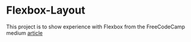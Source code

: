 # Flexbox-Layout
This project is to show experience with Flexbox from the FreeCodeCamp medium [article](https://medium.freecodecamp.com/understanding-flexbox-everything-you-need-to-know-b4013d4dc9af#.1oix7dk8p)
